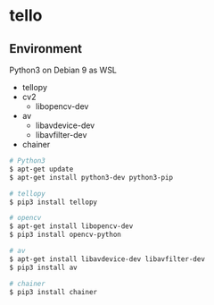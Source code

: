 # tello

## Environment

Python3 on Debian 9 as WSL

* tellopy
* cv2
    * libopencv-dev
* av
    * libavdevice-dev
    * libavfilter-dev
* chainer

```sh
# Python3
$ apt-get update
$ apt-get install python3-dev python3-pip

# tellopy
$ pip3 install tellopy

# opencv
$ apt-get install libopencv-dev
$ pip3 install opencv-python

# av
$ apt-get install libavdevice-dev libavfilter-dev
$ pip3 install av

# chainer
$ pip3 install chainer
```
